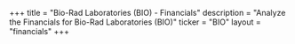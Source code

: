 +++
title = "Bio-Rad Laboratories (BIO) - Financials"
description = "Analyze the Financials for Bio-Rad Laboratories (BIO)"
ticker = "BIO"
layout = "financials"
+++

